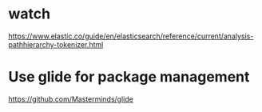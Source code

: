 # watch

https://www.elastic.co/guide/en/elasticsearch/reference/current/analysis-pathhierarchy-tokenizer.html


# Use glide for package management

https://github.com/Masterminds/glide
